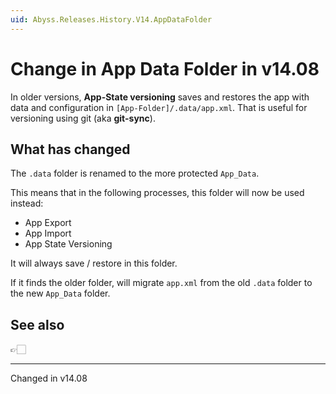 ```yaml
---
uid: Abyss.Releases.History.V14.AppDataFolder
---
```


# Change in App Data Folder in v14.08

In older versions, **App-State versioning** saves and restores the app with data and configuration in `[App-Folder]/.data/app.xml`.
That is useful for versioning using git (aka **git-sync**).

## What has changed

The `.data` folder is renamed to the more protected `App_Data`.

This means that in the following processes, this folder will now be used instead:

* App Export
* App Import
* App State Versioning

It will always save / restore in this folder. 

If it finds the older folder, will migrate `app.xml` from the old `.data` folder to the new `App_Data` folder.

## See also

👉🏻 [](xref:Abyss.Releases.History.V14.AppZip)

---

Changed in v14.08